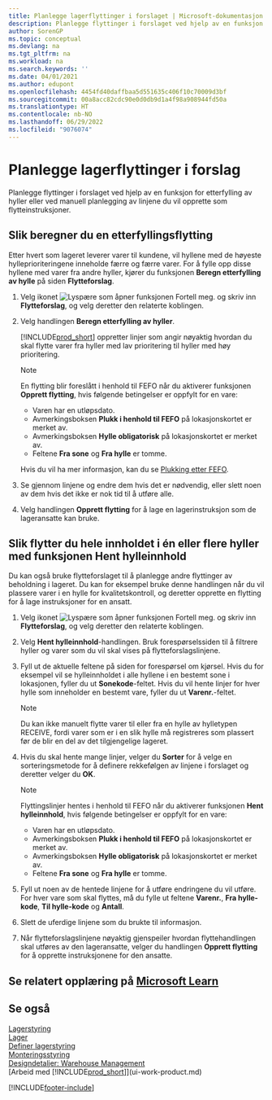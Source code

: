 ```yaml
---
title: Planlegge lagerflyttinger i forslaget | Microsoft-dokumentasjon
description: Planlegge flyttinger i forslaget ved hjelp av en funksjon for etterfylling av hyller eller ved manuell planlegging av linjene du vil opprette som flytteinstruksjoner.
author: SorenGP
ms.topic: conceptual
ms.devlang: na
ms.tgt_pltfrm: na
ms.workload: na
ms.search.keywords: ''
ms.date: 04/01/2021
ms.author: edupont
ms.openlocfilehash: 4454fd40daffbaa5d551635c406f10c70009d3bf
ms.sourcegitcommit: 00a8acc82cdc90e0d0db9d1a4f98a908944fd50a
ms.translationtype: HT
ms.contentlocale: nb-NO
ms.lasthandoff: 06/29/2022
ms.locfileid: "9076074"
---
```

# <a name="plan-warehouse-movements-in-worksheets"></a>Planlegge lagerflyttinger i forslag

Planlegge flyttinger i forslaget ved hjelp av en funksjon for etterfylling av hyller eller ved manuell planlegging av linjene du vil opprette som flytteinstruksjoner.  

## <a name="to-calculate-a-replenishment-movement"></a>Slik beregner du en etterfyllingsflytting

Etter hvert som lageret leverer varer til kundene, vil hyllene med de høyeste hylleprioriteringene inneholde færre og færre varer. For å fylle opp disse hyllene med varer fra andre hyller, kjører du funksjonen **Beregn etterfylling av hylle** på siden **Flytteforslag**.

1.  Velg ikonet ![Lyspære som åpner funksjonen Fortell meg.](media/ui-search/search_small.png "Fortell hva du vil gjøre") og skriv inn **Flytteforslag**, og velg deretter den relaterte koblingen.  
2.  Velg handlingen **Beregn etterfylling av hyller**.  

    [!INCLUDE[prod_short](includes/prod_short.md)] oppretter linjer som angir nøyaktig hvordan du skal flytte varer fra hyller med lav prioritering til hyller med høy prioritering.  

    > [!NOTE]  
    >  En flytting blir foreslått i henhold til FEFO når du aktiverer funksjonen **Opprett flytting**, hvis følgende betingelser er oppfylt for en vare:  
    >   
    >  -   Varen har en utløpsdato.  
    > -   Avmerkingsboksen **Plukk i henhold til FEFO** på lokasjonskortet er merket av.  
    > -   Avmerkingsboksen **Hylle obligatorisk** på lokasjonskortet er merket av.  
    > -   Feltene **Fra sone** og **Fra hylle** er tomme.  

    Hvis du vil ha mer informasjon, kan du se [Plukking etter FEFO](warehouse-picking-by-fefo.md).  

3.  Se gjennom linjene og endre dem hvis det er nødvendig, eller slett noen av dem hvis det ikke er nok tid til å utføre alle.  
4.  Velg handlingen **Opprett flytting** for å lage en lagerinstruksjon som de lageransatte kan bruke.  

## <a name="to-move-the-entire-contents-of-one-or-more-bins-by-using-the-get-bin-content-function"></a>Slik flytter du hele innholdet i én eller flere hyller med funksjonen Hent hylleinnhold

Du kan også bruke flytteforslaget til å planlegge andre flyttinger av beholdning i lageret. Du kan for eksempel bruke denne handlingen når du vil plassere varer i en hylle for kvalitetskontroll, og deretter opprette en flytting for å lage instruksjoner for en ansatt.  

1.  Velg ikonet ![Lyspære som åpner funksjonen Fortell meg.](media/ui-search/search_small.png "Fortell hva du vil gjøre") og skriv inn **Flytteforslag**, og velg deretter den relaterte koblingen.  
2.  Velg **Hent hylleinnhold**-handlingen. Bruk forespørselssiden til å filtrere hyller og varer som du vil skal vises på flytteforslagslinjene.  
3.  Fyll ut de aktuelle feltene på siden for forespørsel om kjørsel. Hvis du for eksempel vil se hylleinnholdet i alle hyllene i en bestemt sone i lokasjonen, fyller du ut **Sonekode**-feltet. Hvis du vil hente linjer for hver hylle som inneholder en bestemt vare, fyller du ut **Varenr.**-feltet.  

    > [!NOTE]  
    >  Du kan ikke manuelt flytte varer til eller fra en hylle av hylletypen RECEIVE, fordi varer som er i en slik hylle må registreres som plassert før de blir en del av det tilgjengelige lageret.  

4.  Hvis du skal hente mange linjer, velger du **Sorter** for å velge en sorteringsmetode for å definere rekkefølgen av linjene i forslaget og deretter velger du **OK**.  

    > [!NOTE]  
    >  Flyttingslinjer hentes i henhold til FEFO når du aktiverer funksjonen **Hent hylleinnhold**, hvis følgende betingelser er oppfylt for en vare:  
    >   
    >  -   Varen har en utløpsdato.  
    > -   Avmerkingsboksen **Plukk i henhold til FEFO** på lokasjonskortet er merket av.  
    > -   Avmerkingsboksen **Hylle obligatorisk** på lokasjonskortet er merket av.  
    > -   Feltene **Fra sone** og **Fra hylle** er tomme.  

5.  Fyll ut noen av de hentede linjene for å utføre endringene du vil utføre. For hver vare som skal flyttes, må du fylle ut feltene **Varenr.**, **Fra hylle-kode**, **Til hylle-kode** og **Antall**.  
6.  Slett de uferdige linjene som du brukte til informasjon.  
7.  Når flytteforslagslinjene nøyaktig gjenspeiler hvordan flyttehandlingen skal utføres av den lageransatte, velger du handlingen **Opprett flytting** for å opprette instruksjonene for den ansatte.  

## <a name="see-related-training-at-microsoft-learn"></a>Se relatert opplæring på [Microsoft Learn](/learn/modules/move-items/)

## <a name="see-also"></a>Se også

[Lagerstyring](warehouse-manage-warehouse.md)  
[Lager](inventory-manage-inventory.md)  
[Definer lagerstyring](warehouse-setup-warehouse.md)     
[Monteringsstyring](assembly-assemble-items.md)    
[Designdetaljer: Warehouse Management](design-details-warehouse-management.md)  
[Arbeid med [!INCLUDE[prod_short](includes/prod_short.md)]](ui-work-product.md)


[!INCLUDE[footer-include](includes/footer-banner.md)]